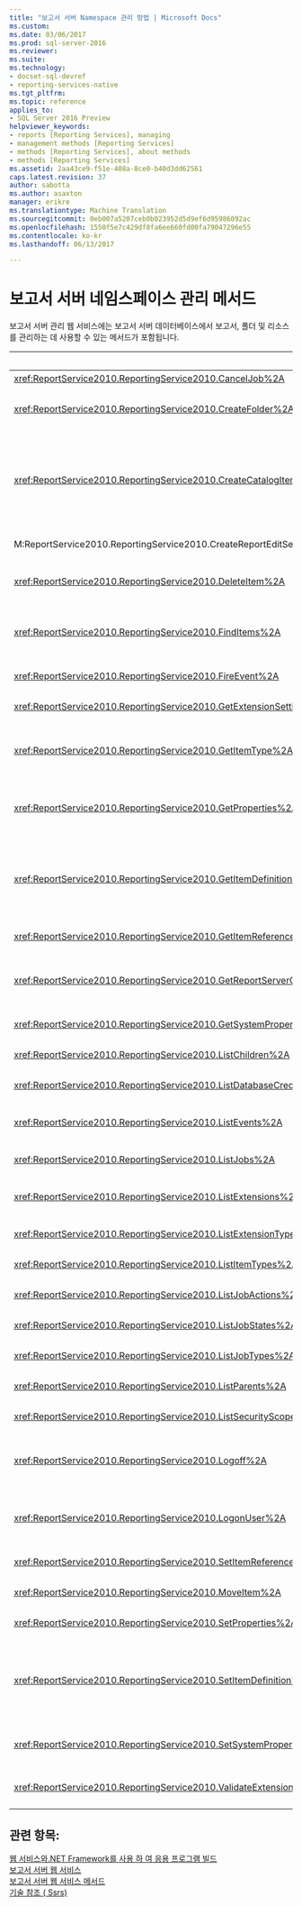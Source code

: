 ```yaml
---
title: "보고서 서버 Namespace 관리 방법 | Microsoft Docs"
ms.custom: 
ms.date: 03/06/2017
ms.prod: sql-server-2016
ms.reviewer: 
ms.suite: 
ms.technology:
- docset-sql-devref
- reporting-services-native
ms.tgt_pltfrm: 
ms.topic: reference
applies_to:
- SQL Server 2016 Preview
helpviewer_keywords:
- reports [Reporting Services], managing
- management methods [Reporting Services]
- methods [Reporting Services], about methods
- methods [Reporting Services]
ms.assetid: 2aa43ce9-f51e-408a-8ce0-b40d3dd62561
caps.latest.revision: 37
author: sabotta
ms.author: asaxton
manager: erikre
ms.translationtype: Machine Translation
ms.sourcegitcommit: 0eb007a5207ceb0b023952d5d9ef6d95986092ac
ms.openlocfilehash: 1550f5e7c429df8fa6ee660fd00fa79047296e55
ms.contentlocale: ko-kr
ms.lasthandoff: 06/13/2017

---
```

# <a name="report-server-namespace-management-methods"></a>보고서 서버 네임스페이스 관리 메서드
  보고서 서버 관리 웹 서비스에는 보고서 서버 데이터베이스에서 보고서, 폴더 및 리소스를 관리하는 데 사용할 수 있는 메서드가 포함됩니다.  
  
|메서드|작업|  
|------------|------------|  
|<xref:ReportService2010.ReportingService2010.CancelJob%2A>|작업 실행을 취소합니다.|  
|<xref:ReportService2010.ReportingService2010.CreateFolder%2A>|보고서 서버 데이터베이스 또는 SharePoint 라이브러리에 폴더를 추가합니다.|  
|<xref:ReportService2010.ReportingService2010.CreateCatalogItem%2A>|보고서 서버 데이터베이스 또는 SharePoint 라이브러리에 새 항목을 추가합니다. 이 메서드는에 적용 됩니다.는 **보고서**, **모델**, **데이터 집합**, **구성 요소**, **리소스**, 및 **DataSource** 항목 형식입니다.|  
|M:ReportService2010.ReportingService2010.CreateReportEditSession(System.String,System.String,System.Byte[],ReportService2010.Warning[]@)|새 보고서 편집 세션을 만듭니다.|  
|<xref:ReportService2010.ReportingService2010.DeleteItem%2A>|보고서 서버 데이터베이스 또는 SharePoint 라이브러리에서 항목을 제거합니다.|  
|<xref:ReportService2010.ReportingService2010.FindItems%2A>|보고서 서버 데이터베이스 또는 SharePoint 라이브러리에서 지정된 검색 조건과 일치하는 항목을 반환합니다.|  
|<xref:ReportService2010.ReportingService2010.FireEvent%2A>|제공된 매개 변수를 기준으로 이벤트를 트리거합니다.|  
|<xref:ReportService2010.ReportingService2010.GetExtensionSettings%2A>|지정된 확장 프로그램에 대한 설정 목록을 반환합니다.|  
|<xref:ReportService2010.ReportingService2010.GetItemType%2A>|항목이 존재하는 경우 보고서 서버 데이터베이스 또는 SharePoint 라이브러리에서 항목의 유형을 검색합니다.|  
|<xref:ReportService2010.ReportingService2010.GetProperties%2A>|보고서 서버 데이터베이스 또는 SharePoint 라이브러리의 항목에 대한 하나 이상의 속성 값을 반환합니다.|  
|<xref:ReportService2010.ReportingService2010.GetItemDefinition%2A>|항목의 정의 또는 콘텐츠를 검색합니다. 이 메서드는에 적용 됩니다.는 **보고서**, **모델**, **데이터 집합**, **구성 요소**, **리소스**, 및 **DataSource** 항목 형식입니다.|  
|<xref:ReportService2010.ReportingService2010.GetItemReferences%2A>|항목과 연결된 카탈로그 항목 참조 목록을 반환합니다.|  
|<xref:ReportService2010.ReportingService2010.GetReportServerConfigInfo%2A>|확장 배포에 있는 모든 보고서 서버 인스턴스 또는 연결된 보고서 서버 인스턴스에 대한 정보를 반환합니다.|  
|<xref:ReportService2010.ReportingService2010.GetSystemProperties%2A>|시스템 속성을 하나 이상 반환합니다.|  
|<xref:ReportService2010.ReportingService2010.ListChildren%2A>|지정된 폴더의 자식 목록을 가져옵니다.|  
|<xref:ReportService2010.ReportingService2010.ListDatabaseCredentialRetrievalOptions%2A>|지원되는 자격 증명 검색 옵션 목록을 반환합니다.|  
|<xref:ReportService2010.ReportingService2010.ListEvents%2A>|보고서 서버 구성 파일에 나타나는 이벤트 확장 프로그램 목록을 반환합니다.|  
|<xref:ReportService2010.ReportingService2010.ListJobs%2A>|보고서 서버에서 실행 중인 작업 목록을 반환합니다.|  
|<xref:ReportService2010.ReportingService2010.ListExtensions%2A>|지정된 확장 유형에 대해 구성된 확장 프로그램 목록을 반환합니다.|  
|<xref:ReportService2010.ReportingService2010.ListExtensionTypes%2A>|지원되는 확장 유형 목록을 반환합니다.|  
|<xref:ReportService2010.ReportingService2010.ListItemTypes%2A>|지원되는 카탈로그 항목 유형 목록을 반환합니다.|  
|<xref:ReportService2010.ReportingService2010.ListJobActions%2A>|지원되는 작업 동작 목록을 반환합니다.|  
|<xref:ReportService2010.ReportingService2010.ListJobStates%2A>|지원되는 작업 상태 목록을 반환합니다.|  
|<xref:ReportService2010.ReportingService2010.ListJobTypes%2A>|지원되는 작업 유형 목록을 반환합니다.|  
|<xref:ReportService2010.ReportingService2010.ListParents%2A>|지정된 항목의 부모 항목을 검색합니다.|  
|<xref:ReportService2010.ReportingService2010.ListSecurityScopes%2A>|지원되는 보안 범위 목록을 반환합니다.|  
|<xref:ReportService2010.ReportingService2010.Logoff%2A>|웹 서비스 요청을 하는 현재 사용자를 로그아웃시킵니다. 이 메서드는 기본 모드에만 적용됩니다.|  
|<xref:ReportService2010.ReportingService2010.LogonUser%2A>|보고서 서버 웹 서비스에 사용자를 로그온하고 사용자 요청을 인증합니다. 이 메서드는 기본 모드에만 적용됩니다.|  
|<xref:ReportService2010.ReportingService2010.SetItemReferences%2A>|항목과 연결된 카탈로그 항목을 설정합니다.|  
|<xref:ReportService2010.ReportingService2010.MoveItem%2A>|항목을 이동하거나 항목 이름을 바꿉니다.|  
|<xref:ReportService2010.ReportingService2010.SetProperties%2A>|항목 속성을 하나 이상 설정합니다.|  
|<xref:ReportService2010.ReportingService2010.SetItemDefinition%2A>|지정된 항목의 정의 또는 콘텐츠를 설정합니다. 이 메서드는에 적용 됩니다.는 **보고서**, **모델**, **데이터 집합**, **구성 요소**, **리소스**, 및 **DataSource** 항목 형식입니다.|  
|<xref:ReportService2010.ReportingService2010.SetSystemProperties%2A>|보고서 서버 또는 SharePoint 팜에서 시스템 속성을 하나 이상 설정합니다.|  
|<xref:ReportService2010.ReportingService2010.ValidateExtensionSettings%2A>|[!INCLUDE[ssRSnoversion](../../../includes/ssrsnoversion-md.md)] 확장 프로그램 설정의 유효성을 검사합니다.|  
  
## <a name="see-also"></a>관련 항목:  
 [웹 서비스와.NET Framework를 사용 하 여 응용 프로그램 빌드](../../../reporting-services/report-server-web-service/net-framework/building-applications-using-the-web-service-and-the-net-framework.md)   
 [보고서 서버 웹 서비스](../../../reporting-services/report-server-web-service/report-server-web-service.md)   
 [보고서 서버 웹 서비스 메서드](../../../reporting-services/report-server-web-service/methods/report-server-web-service-methods.md)   
 [기술 참조 &#40; Ssrs&#41;](../../../reporting-services/technical-reference-ssrs.md)  
  
  
